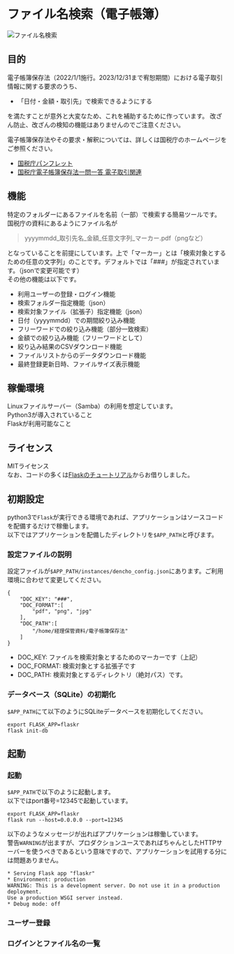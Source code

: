 # ファイル名検索（電子帳簿）

![ファイル名検索](https://s3.ap-northeast-1.amazonaws.com/media-new.eranger.co.jp/wp-content/uploads/20220921113907/screen_of_searchbyfilename.png )

  

## 目的
電子帳簿保存法（2022/1/1施行。2023/12/31まで宥恕期間）における電子取引情報に関する要求のうち、  
- 「⽇付・⾦額・取引先」で検索できるようにする  
  
を満たすことが意外と大変なため、これを補助するために作っています。
改ざん防止、改ざんの検知の機能はありませんのでご注意ください。  
  
電子帳簿保存法やその要求・解釈については、詳しくは国税庁のホームページをご参照ください。   
- [国税庁パンフレット](https://www.nta.go.jp/publication/pamph/sonota/0021011-068.pdf)
- [国税庁電子帳簿保存法一問一答 電子取引関連](https://www.nta.go.jp/law/joho-zeikaishaku/sonota/jirei/pdf/0022006-083_06.pdf)
  
  

## 機能
特定のフォルダーにあるファイルを名前（一部）で検索する簡易ツールです。   
国税庁の資料にあるようにファイル名が
>
> yyyymmdd_取引先名_金額_任意文字列_マーカー.pdf（pngなど）
>
となっていることを前提にしています。上で「マーカー」とは「検索対象とするための任意の文字列」のことです。デフォルトでは「###」が指定されています。（jsonで変更可能です）    
その他の機能は以下です。  
- 利用ユーザーの登録・ログイン機能
- 検索フォルダー指定機能（json）
- 検索対象ファイル（拡張子）指定機能（json）
- 日付（yyyymmdd）での期間絞り込み機能
- フリーワードでの絞り込み機能（部分一致検索）
- 金額での絞り込み機能（フリーワードとして）
- 絞り込み結果のCSVダウンロード機能
- ファイルリストからのデータダウンロード機能
- 最終登録更新日時、ファイルサイズ表示機能

  

## 稼働環境
Linuxファイルサーバー（Samba）の利用を想定しています。   
Python3が導入されていること   
Flaskが利用可能なこと   
  


## ライセンス
MITライセンス  
なお、コードの多くは[Flaskのチュートリアル](https://msiz07-flask-docs-ja.readthedocs.io/ja/latest/tutorial/index.html)からお借りしました。
  
  

## 初期設定
python3で`Flask`が実行できる環境であれば、アプリケーションはソースコードを配備するだけで稼働します。  
以下ではアプリケーションを配備したディレクトリを`$APP_PATH`と呼びます。
  

### 設定ファイルの説明
設定ファイルが`$APP_PATH/instances/dencho_config.json`にあります。ご利用環境に合わせて変更してください。
  

    {
        "DOC_KEY": "###",
        "DOC_FORMAT":[
            "pdf", "png", "jpg"
        ],
        "DOC_PATH":[
            "/home/経理保管資料/電子帳簿保存法"
        ]
    }

- DOC_KEY: ファイルを検索対象とするためのマーカーです（上記）
- DOC_FORMAT: 検索対象とする拡張子です
- DOC_PATH: 検索対象とするディレクトリ（絶対パス）です。
  

### データベース（SQLite）の初期化  
`$APP_PATH`にて以下のようにSQLiteデータベースを初期化してください。
  
    
    export FLASK_APP=flaskr
    flask init-db


  

## 起動
### 起動
`$APP_PATH`で以下のように起動します。  
以下ではport番号=12345で起動しています。
    
    export FLASK_APP=flaskr
    flask run --host=0.0.0.0 --port=12345

以下のようなメッセージが出ればアプリケーションは稼働しています。  
警告`WARNING`が出ますが、プロダクションユースであればちゃんとしたHTTPサーバーを使うべきであるという意味ですので、アプリケーションを試用する分には問題ありません。  
  
    * Serving Flask app "flaskr"
    * Environment: production
    WARNING: This is a development server. Do not use it in a production deployment.
    Use a production WSGI server instead.
    * Debug mode: off


### ユーザー登録


### ログインとファイル名の一覧



